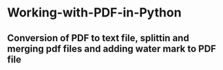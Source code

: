 # Working-with-PDF-in-Python
## Conversion of PDF to text file, splittin and merging pdf files and adding water mark to PDF file
